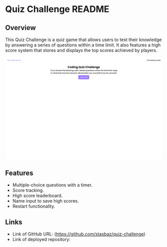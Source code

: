 # Quiz Challenge README

## Overview

This Quiz Challenge is a quiz game that allows users to test their knowledge by answering a series of questions within a time limit. It also features a high score system that stores and displays the top scores achieved by players.

![Quiz Screenshot](./127.0.0.1_5500_.png)

## Features

- Multiple-choice questions with a timer.
- Score tracking.
- High score leaderboard.
- Name input to save high scores.
- Restart functionality.


## Links
- Link of GitHub URL: (https://github.com/stasbaz/quiz-challenge)
- Link of deployed repository: 
